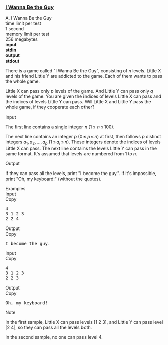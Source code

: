 <h3><a href="https://codeforces.com/contest/469/problem/A" target="_blank" rel="noopener noreferrer">I Wanna Be the Guy</a></h3>

<div class="header"><div class="title">A. I Wanna Be the Guy</div><div class="time-limit"><div class="property-title">time limit per test</div>1 second</div><div class="memory-limit"><div class="property-title">memory limit per test</div>256 megabytes</div><div class="input-file input-standard" style="font-weight: bold"><div class="property-title">input</div>stdin</div><div class="output-file output-standard" style="font-weight: bold"><div class="property-title">output</div>stdout</div></div><div><p>There is a game called "I Wanna Be the Guy", consisting of <span class="tex-span"><i>n</i></span> levels. Little X and his friend Little Y are addicted to the game. Each of them wants to pass the whole game.</p><p>Little X can pass only <span class="tex-span"><i>p</i></span> levels of the game. And Little Y can pass only <span class="tex-span"><i>q</i></span> levels of the game. You are given the indices of levels Little X can pass and the indices of levels Little Y can pass. Will Little X and Little Y pass the whole game, if they cooperate each other?</p></div><div class="input-specification"><div class="section-title">Input</div><p>The first line contains a single integer <span class="tex-span"><i>n</i></span> (<span class="tex-span">1 ≤  <i>n</i> ≤ 100</span>). </p><p>The next line contains an integer <span class="tex-span"><i>p</i></span> <span class="tex-span">(0 ≤ <i>p</i> ≤ <i>n</i>)</span> at first, then follows <span class="tex-span"><i>p</i></span> distinct integers <span class="tex-span"><i>a</i><sub class="lower-index">1</sub>, <i>a</i><sub class="lower-index">2</sub>, ..., <i>a</i><sub class="lower-index"><i>p</i></sub></span> <span class="tex-span">(1 ≤ <i>a</i><sub class="lower-index"><i>i</i></sub> ≤ <i>n</i>)</span>. These integers denote the indices of levels Little X can pass. The next line contains the levels Little Y can pass in the same format. It's assumed that levels are numbered from 1 to <span class="tex-span"><i>n</i></span>.</p></div><div class="output-specification"><div class="section-title">Output</div><p>If they can pass all the levels, print "<span class="tex-font-style-tt">I become the guy.</span>". If it's impossible, print "<span class="tex-font-style-tt">Oh, my keyboard!</span>" (without the quotes).</p></div><div class="sample-tests"><div class="section-title">Examples</div><div class="sample-test"><div class="input"><div class="title">Input<div title="Copy" data-clipboard-target="#id0021553065475275757" id="id0000330497984836009" class="input-output-copier">Copy</div></div><pre id="id0021553065475275757">4<br>3 1 2 3<br>2 2 4<br></pre></div><div class="output"><div class="title">Output<div title="Copy" data-clipboard-target="#id0009737648772748475" id="id0017400040698422325" class="input-output-copier">Copy</div></div><pre id="id0009737648772748475">I become the guy.<br></pre></div><div class="input"><div class="title">Input<div title="Copy" data-clipboard-target="#id006102834531874589" id="id007592580853636806" class="input-output-copier">Copy</div></div><pre id="id006102834531874589">4<br>3 1 2 3<br>2 2 3<br></pre></div><div class="output"><div class="title">Output<div title="Copy" data-clipboard-target="#id0035335087965392187" id="id00943600703794944" class="input-output-copier">Copy</div></div><pre id="id0035335087965392187">Oh, my keyboard!<br></pre></div></div></div><div class="note"><div class="section-title">Note</div><p>In the first sample, Little X can pass levels [1 2 3], and Little Y can pass level [2 4], so they can pass all the levels both.</p><p>In the second sample, no one can pass level 4.</p></div>